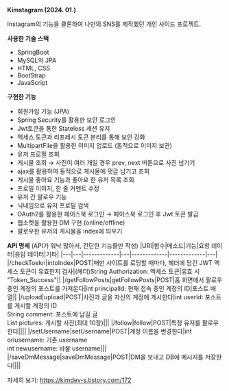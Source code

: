 **Kimstagram (2024. 01.)**

Instagram의 기능을 클론하여 나만의 SNS를 제작했던 개인 사이드 프로젝트.

**사용한 기술 스택**
- SpringBoot
- MySQL와 JPA
- HTML, CSS
- BootStrap
- JavaScript

**구현한 기능**
- 회원가입 기능 (JPA)
- Spring Security를 활용한 보안 로그인
- Jwt토큰을 통한 Stateless 세션 유지
- 액세스 토큰과 리프레시 토큰 분리를 통해 보안 강화
- MultipartFile을 활용한 이미지 업로드 (동적으로 이미지 보관)
- 유저 프로필 조회
- 게시물 조회 → 사진이 여러 개일 경우 prev, next 버튼으로 사진 넘기기
- ajax를 활용하여 동적으로 게시물에 댓글 남기고 조회
- 게시물 좋아요 기능과 좋아요 한 유저 목록 조회
- 프로필 이미지, 한 줄 커멘트 수정
- 유저 간 팔로우 기능
- 닉네임으로 유저 프로필 검색
- OAuth2를 활용한 페이스북 로그인 → 페이스북 로그인 후 Jwt 토큰 발급
- 웹소켓을 활용한 DM 구현 (online/offline)
- 팔로우한 유저의 게시물을 index에 띄우기

**API 명세**
(API가 워낙 많아서, 간단한 기능들만 작성)
|URI|함수|메소드|기능|요청 데이터|응답 데이터|기타|
|---|---|-------------|---|-------------|-------------|---|
|/checkToekn|intoIndex|POST|매번 사이트를 로딩할 때마다, 헤더에 담긴 JWT 액세스 토큰이 유효한지 검사|(헤더)String Authorization: 액세스 토큰|유효 시 "Token_Success"||
|/getFollowPosts|getFollowPosts|POST|홈 화면에서 팔로우 중인 계정의 포스트를 가져온다|int principalId: 현재 접속 중인 계정의 ID|포스트 배열||
|/upload|upload|POST|사진과 글을 자신의 계정에 게시한다|int userId: 포스트를 게시할 계정의 ID<br>String comment: 포스트에 남길 글<br>List pictures: 게시할 사진(최대 10장)|||
|/follow|follow|POST|특정 유저를 팔로우한다||||
|/setUsername|setUsername|POST|계정 이름을 변경한다|int oriusername: 기존 username<br>int newusername: 바꿀 username|||
|/saveDmMessage|saveDmMessage|POST|DM을 보내고 DB에 메시지를 저장한다||||

자세히 보기: https://kimdev-s.tistory.com/172

